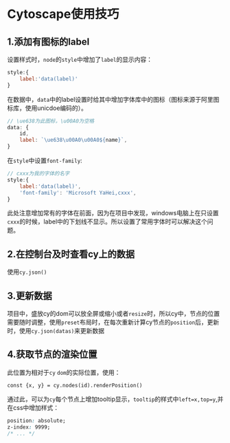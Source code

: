 # Cytoscape使用技巧

## 1.添加有图标的label

设置样式时，`node`的`style`中增加了`label`的显示内容：

```js
style:{
	label:'data(label)'
}
```

在数据中，`data`中的label设置时给其中增加字体库中的图标（图标来源于阿里图标库，使用unicdoe编码的）。

```js
// \ue638为此图标，\u00A0为空格
data: {
    id, 
    label: `\ue638\u00A0\u00A0${name}`,
}               
```
在`style`中设置`font-family`:

```js
// cxxx为我的字体的名字
style:{
	label:'data(label)',
	'font-family': 'Microsoft YaHei,cxxx',
}
```

此处注意增加常有的字体在前面，因为在项目中发现，windows电脑上在只设置`cxxx`的时候，label中的下划线不显示。所以设置了常用字体时可以解决这个问题。

## 2.在控制台及时查看cy上的数据

使用`cy.json()`

## 3.更新数据

项目中，盛放cy的dom可以放全屏或缩小或者`resize`时，所以cy中，节点的位置需要随时调整，使用`preset`布局时，在每次重新计算cy节点的`position`后，更新时，使用`cy.json(datas)`来更新数据

## 4.获取节点的渲染位置

此位置为相对于`cy` `dom`的实际位置，使用：

`const {x, y} = cy.nodes(id).renderPosition()`

通过此，可以为`cy`每个节点上增加tooltip显示，`tooltip`的样式中`left=x,top=y`,并在css中增加样式：

```css
position: absolute;
z-index: 9999;
/* ... */
```




